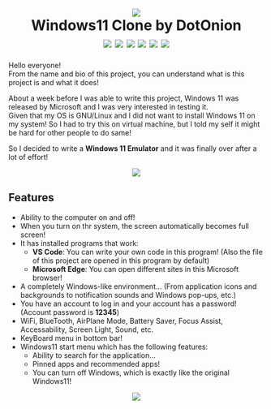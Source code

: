 <h1 align=center>
    <img src="https://media.giphy.com/media/l1IBjOkp89nHopFYY/giphy.gif" />
    <br />
    Windows11 Clone by DotOnion
    <br />
    <img src="https://img.shields.io/github/license/d0t0n10n/Windows11.svg" />
    <img src="https://img.shields.io/github/followers/d0t0n10n.svg?style=social&label=Follow&maxAge=2592000" />
    <img src="https://img.shields.io/badge/JavaScript-F7DF1E?style=flat&logo=javascript&logoColor=white" />
    <img src="https://img.shields.io/badge/CSS3-1572B6?style=flat&logo=css3&logoColor=white" />
    <img src="https://img.shields.io/badge/HTML5-E34F26?style=flat&logo=html5&logoColor=white" />
    <img src="https://img.shields.io/badge/Windows11%20Clone-0078D6?style=flat&logo=windows&logoColor=white" />
</h1>

Hello everyone!
<br />
From the name and bio of this project, you can understand what is this project is and what it does!

About a week before I was able to write this project, Windows 11 was released by Microsoft and I was very interested in testing it.
<br />
Given that my OS is GNU/Linux and I did not want to install Windows 11 on my system! So I had to try this on virtual machine, but I told my self it might be hard for other people to do same!

So I decided to write a **Windows 11 Emulator** and it was finally over after a lot of effort!
<p align=center>
    <img src="https://media.giphy.com/media/UV2Szchp9c3dL0DkWe/giphy.gif" />
</p>

<h2> Features </h2>

  * Ability to the computer on and off!
  * When you turn on thr system, the screen automatically becomes full screen!
  * It has installed programs that work:
    * **VS Code**: You can write your own code in this program! (Also the file of this project are opened in this program by default)
    * **Microsoft Edge**: You can open different sites in this Microsoft browser!
  * A completely Windows-like environment... (From application icons and backgrounds to notification sounds and Windows pop-ups, etc.)
  * You have an account to log in and your account has a password! (Account password is **12345**)
  * WiFi, BlueTooth, AirPlane Mode, Battery Saver, Focus Assist, Accessability, Screen Light, Sound, etc.
  * KeyBoard menu in bottom bar!
  * Windows11 start menu which has the following features:
    * Ability to search for the application...
    * Pinned apps and recommended apps!
    * You can turn off Windows, which is exactly like the original Windows11!

<p align=center>
    <img src="https://media.giphy.com/media/Pk3IpR1pb6HP6izr56/giphy.gif" />
</p>
